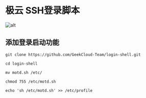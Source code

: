 # 极云 SSH登录脚本
![alt](https://github.com/StarWars-Team/geekcloud-ssh/blob/master/ssh.jpg)
## 添加登录启动功能
    git clone https://github.com/GeekCloud-Team/login-shell.git
  
    cd login-shell
  
    mv motd.sh /etc/
  
    chmod 755 /etc/motd.sh
  
    echo 'sh /etc/motd.sh' >> /etc/profile
